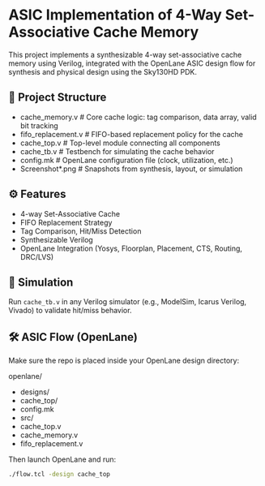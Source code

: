# ASIC Implementation of 4-Way Set-Associative Cache Memory

This project implements a synthesizable 4-way set-associative cache memory using Verilog, integrated with the OpenLane ASIC design flow for synthesis and physical design using the Sky130HD PDK.

## 📁 Project Structure

  - cache_memory.v # Core cache logic: tag comparison, data array, valid bit tracking
  - fifo_replacement.v # FIFO-based replacement policy for the cache
  - cache_top.v # Top-level module connecting all components
  - cache_tb.v # Testbench for simulating the cache behavior
  - config.mk # OpenLane configuration file (clock, utilization, etc.)
  - Screenshot*.png # Snapshots from synthesis, layout, or simulation

## ⚙️ Features

- 4-way Set-Associative Cache
- FIFO Replacement Strategy
- Tag Comparison, Hit/Miss Detection
- Synthesizable Verilog
- OpenLane Integration (Yosys, Floorplan, Placement, CTS, Routing, DRC/LVS)

## 🧪 Simulation

Run `cache_tb.v` in any Verilog simulator (e.g., ModelSim, Icarus Verilog, Vivado) to validate hit/miss behavior.

## 🛠️ ASIC Flow (OpenLane)

Make sure the repo is placed inside your OpenLane design directory:

openlane/
  - designs/
  - cache_top/
  - config.mk
  - src/
  - cache_top.v
  - cache_memory.v
  - fifo_replacement.v

Then launch OpenLane and run:

```bash
./flow.tcl -design cache_top

